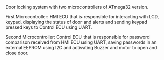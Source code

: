 Door locking system with two microcontrollers of ATmega32 version.

First Microcontroller: HMI ECU that is responsible for interacting with LCD, keypad, displaying the status of door and alerts and sending keypad pressed keys to Control ECU using UART.

Second Microcontroller: Control ECU that is responsible for password comparison received from HMI ECU using UART, saving passwords in an external EEPROM using I2C and activating Buzzer and motor to open and close door.
